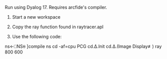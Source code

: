 
Run using Dyalog 17.
Requires arcfide's compiler.


1. Start a new workspace

2. Copy the ray function found in raytracer.apl

3. Use the following code:

ns←⎕NS⍬
      ]compile ns cd -af=cpu
PCG
      cd.∆.Init
      cd.∆.(Image Display≢) ray 800 600